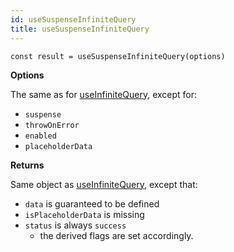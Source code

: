 ```yaml
---
id: useSuspenseInfiniteQuery
title: useSuspenseInfiniteQuery
---
```


```tsx
const result = useSuspenseInfiniteQuery(options)
```

**Options**

The same as for [useInfiniteQuery](../useInfiniteQuery), except for:

- `suspense`
- `throwOnError`
- `enabled`
- `placeholderData`

**Returns**

Same object as [useInfiniteQuery](../useInfiniteQuery), except that:

- `data` is guaranteed to be defined
- `isPlaceholderData` is missing
- `status` is always `success`
  - the derived flags are set accordingly.
